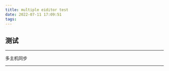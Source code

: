 ```yaml
---
title: multiple eiditor test
date: 2022-07-11 17:09:51
tags:
---
```






## 测试

---

多主机同步





---

